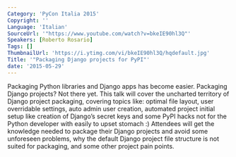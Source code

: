 ```yaml
---
Category: 'PyCon Italia 2015'
Copyright: ''
Language: 'Italian'
SourceUrl: '"https://www.youtube.com/watch?v=bkeIE90hl3Q"'
Speakers: [Roberto Rosario]
Tags: []
ThumbnailUrl: 'https://i.ytimg.com/vi/bkeIE90hl3Q/hqdefault.jpg'
Title: '"Packaging Django projects for PyPI"'
date: '2015-05-29'
---
```

Packaging Python libraries and Django apps has become easier. Packaging Django projects? Not there yet. This talk will cover the uncharted territory of Django project packaging, covering topics like: optimal file layout, user overridable settings, auto admin user creation, automated project initial setup like creation of Django’s secret keys and some PyPI hacks not for the Python developer with easily to upset stomach :) 
Attendees will get the knowledge needed to package their Django projects and avoid some unforeseen problems, why the default Django project file structure is not suited for packaging, and some other project pain points. 
